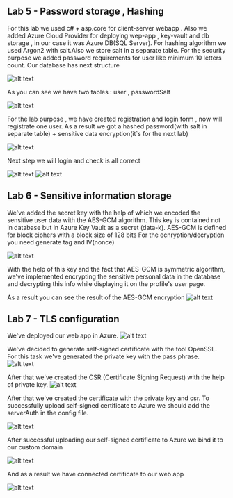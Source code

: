 ﻿## Lab 5 - Password storage , Hashing

For this lab we used c# + asp.core for client-server webapp . Also we added Azure Cloud Provider for deploying wep-app 
, key-vault and db storage , in our case it was Azure DB(SQL Server). For hashing algorithm we used Argon2 with salt.Also we store salt in a separate table.
For the security purpose we added password requirements for user like minimum 10 letters count.
Our database has next structure 

![alt text](../WebApplication/Properties/ReportImages/ex.jpg)

As you can see we have two tables : user , passwordSalt 

![alt text](../WebApplication/Properties/ReportImages/db-view.jpg)

For the lab purpose , we have created registration and login form , now  will registrate one user. 
As a result we got a hashed password(with salt in separate table) + sensitive data encryption(it`s for the next lab)

![alt text](../WebApplication/Properties/ReportImages/db-screenshot.jpg)

Next step we will login and check is all correct

![alt text](../WebApplication/Properties/ReportImages/login-form.jpg)
![alt text](../WebApplication/Properties/ReportImages/login-result.jpg)

## Lab 6 - Sensitive information storage

We've added the secret key with the help of which we encoded the sensitive user data with the AES-GCM algorithm. This key is contained not in database but in Azure Key Vault as a secret (data-k).
AES-GCM is defined for block ciphers with a block size of 128 bits
For the ecnryption/decryption you need generate tag and IV(nonce)


![alt text](../WebApplication/Properties/ReportImages/secret-key.png)

With the help of this key and the fact that AES-GCM is symmetric algorithm, we've implemented encrypting the sensitive 
personal data in the database and decrypting this info while displaying it on the profile's user page.

As a result you can see the result of the AES-GCM encryption 
![alt text](../WebApplication/Properties/ReportImages/ex.jpg)

## Lab 7 - TLS configuration

We've deployed our web app in Azure.
![alt text](../WebApplication/Properties/ReportImages/app-service.png)

We've decided to generate self-signed certificate with the tool OpenSSL.
For this task we've generated the private key with the pass phrase.
![alt text](../WebApplication/Properties/ReportImages/private_key.png)

After that we've created the CSR (Certificate Signing Request) with the help of private key.
![alt text](../WebApplication/Properties/ReportImages/csr.png)

After that we've created the certificate with the private key and csr. 
To successfully upload self-signed certificate to Azure we should add the serverAuth in the config file.

![alt text](../WebApplication/Properties/ReportImages/certificate_generate.png)

After successful uploading our self-signed certificate to Azure we bind it to our custom domain

![alt text](../WebApplication/Properties/ReportImages/tks_binding.png)

And as a result we have connected certificate to our web app

![alt text](../WebApplication/Properties/ReportImages/demonstration.png)
